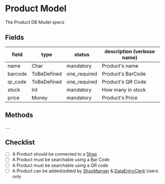# Product Model

The Product DB Model specs

## Fields

| field   | type        | status       | description (verbose name) |
| ------- | ----------- | ------------ | -------------------------- |
| name    | Char        | mandatory    | Product's name             |
| barcode | ToBeDefined | one_required | Product's BarCode          |
| qr_code | ToBeDefined | one_required | Product's QR Code          |
| stock   | Int         | mandatory    | How many in stock          |
| price   | Money       | mandatory    | Product's Price            |

## Methods

....

## Checklist

- [ ] A Product should be connected to a [Shop](hop.md)
- [ ] A Product must be searchable using a Bar Code
- [ ] A Product must be searchable using a QR code
- [ ] A Product can be added/edited by [ShopManger](shop_manager.md) & [DataEntryClerk](data_entry_clerk.md) Users only
